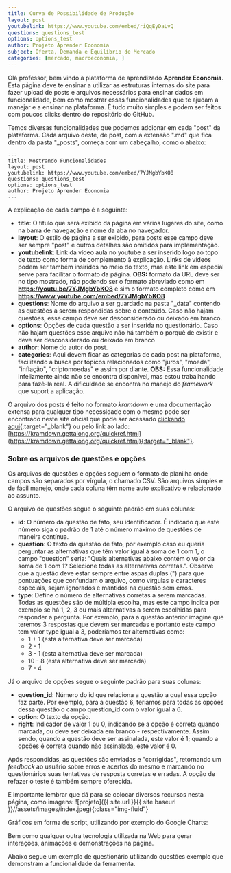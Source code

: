 ```yaml
---
title: Curva de Possibilidade de Produção
layout: post
youtubelink: https://www.youtube.com/embed/riQqEyDaLvQ
questions: questions_test
options: options_test
author: Projeto Aprender Economia
subject: Oferta, Demanda e Equilíbrio de Mercado
categories: [mercado, macroeconomia, ]
---
```


Olá professor, bem vindo à plataforma de aprendizado **Aprender Economia**. Esta página deve te ensinar a utilizar as estruturas internas do site para fazer upload de posts e arquivos necessários para ensinar dados em funcionalidade, bem como mostrar essas funcionalidades que te ajudam a manejar e a ensinar na plataforma. É tudo muito simples e podem ser feitos com poucos clicks dentro do repositório do GitHub.

Temos diversas funcionalidades que podemos adcionar em cada "post" da plataforma. Cada arquivo deste, de post, com a extensão ".md" que fica dentro da pasta "_posts", começa com um cabeçalho, como o abaixo:

    ---
    title: Mostrando Funcionalidades
    layout: post
    youtubelink: https://www.youtube.com/embed/7YJMgbYbKO8
    questions: questions_test
    options: options_test
    author: Projeto Aprender Economia
    ---

A explicação de cada campo é a seguinte:

+ **title**: O título que será exibido da página em vários lugares do site, como na barra de navegação e nome da aba no navegador.
+ **layout**: O estilo de página a ser exibido, para posts esse campo deve ser sempre "post" e outros detalhes são omitidos para implementação.
+ **youtubelink**: Link da vídeo aula no youtube a ser inserido logo ao topo de texto como forma de complemento à explicação. Links de vídeos podem ser também insiridos no meio do texto, mas este link em especial serve para facilitar o formato da página. **OBS:** formato da URL deve ser no tipo mostrado, não podendo ser o formato abreviado como em **https://youtu.be/7YJMgbYbKO8** e sim o formato completo como em **https://www.youtube.com/embed/7YJMgbYbKO8**
+ **questions**: Nome do arquivo a ser guardado na pasta "_data" contendo as questões a serem respondidas sobre o conteúdo. Caso não hajam questões, esse campo deve ser desconsiderado ou deixado em branco.
+ **options**: Opções de cada questão a ser inserida no questionário. Caso não hajam questões esse arquivo não há também o porquê de existir e deve ser desconsiderado ou deixado em branco
+ **author**: Nome do autor do post.
+ **categories**: Aqui devem ficar as categorias de cada post na plataforma, facilitando a busca por tópicos relacionados como "juros", "moeda", "inflação", "criptomoedas" e assim por diante. **OBS:** Essa funcionalidade infelizmente ainda não se encontra disponível, mas estou trabalhando para fazê-la real. A dificuldade se encontra no manejo do *framework* que suport a aplicação.

O arquivo dos posts é feito no formato *kramdown* e uma documentação extensa para qualquer tipo necessidade com o mesmo pode ser encontrado neste site oficial que pode ser acessado [clickando aqui](https://kramdown.gettalong.org/quickref.html){:target="_blank"} ou pelo link ao lado: [https://kramdown.gettalong.org/quickref.html](https://kramdown.gettalong.org/quickref.html){:target="_blank"}.

### Sobre os arquivos de questões e opções

Os arquivos de questões e opções seguem o formato de planilha onde campos são separados por vírgula, o chamado CSV. São arquivos simples e de fácil manejo, onde cada coluna têm nome auto explicativo e relacionado ao assunto.

O arquivo de questões segue o seguinte padrão em suas colunas:

+ **id**: O número da questão de fato, seu identificador. É indicado que este número siga o padrão de 1 até o número máximo de questões de maneira contínua.
+ **question**: O texto da questão de fato, por exemplo caso eu queria perguntar as alternativas que têm valor igual à soma de 1 com 1, o campo "question" seria: "Quais alternativas abaixo contém o valor da soma de 1 com 1? Selecione todas as alternativas corretas.". Observe que a questão deve estar sempre entre aspas duplas (") para que pontuações que confundam o arquivo, como vírgulas e caracteres especiais, sejam ignorados e mantidos na questão sem erros.
+ **type**: Define o número de alternativas corretas a serem marcadas. Todas as questões são de múltipla escolha, mas este campo indica por exemplo se há 1, 2, 3 ou mais alternativas a serem escolhidas para responder a pergunta. Por exemplo, para a questão anterior imagine que teremos 3 respostas que devem ser marcadas e portanto este campo tem valor type igual a 3, poderíamos ter alternativas como:
    + 1 + 1 (esta alternativa deve ser marcada)
    + 2 - 1
    + 3 - 1 (esta alternativa deve ser marcada)
    + 10 - 8 (esta alternativa deve ser marcada)
    + 7 - 4

Já o arquivo de opções segue o seguinte padrão para suas colunas:

+ **question_id**: Número do id que relaciona a questão a qual essa opção faz parte. Por exemplo, para a questão 6, teríamos para todas as opções dessa questão o campo question_id com o valor igual a 6.
+ **option**: O texto da opção.
+ **right**: Indicador de valor 1 ou 0, indicando se a opção é correta quando marcada, ou deve ser deixada em branco - respectivamente. Assim sendo, quando a questão deve ser assinalada, este valor é 1; quando a opções é correta quando não assinalada, este valor é 0.

Após respondidas, as questões são enviadas e "corrigidas", retornando um *feedback* ao usuário sobre erros e acertos do mesmo e marcando no questionários suas tentativas de resposta corretas e erradas. A opção de refazer o teste é também sempre oferecida.

É importante lembrar que dá para se colocar diversos recursos nesta página, como imagens:
![projeto]({{ site.url }}{{ site.baseurl }}//assets/images/index.jpeg){:class="img-fluid"}


Gráficos em forma de script, utilizando por exemplo do Google Charts:

<script type="text/javascript">
      google.charts.load('current', {'packages':['line']});
      google.charts.setOnLoadCallback(drawChart);

    function drawChart() {

      var data = new google.visualization.DataTable();
      data.addColumn('number', 'Day');
      data.addColumn('number', 'Guardians of the Galaxy');
      data.addColumn('number', 'The Avengers');
      data.addColumn('number', 'Transformers: Age of Extinction');

      data.addRows([
        [1,  37.8, 80.8, 41.8],
        [2,  30.9, 69.5, 32.4],
        [3,  25.4,   57, 25.7],
        [4,  11.7, 18.8, 10.5],
        [5,  11.9, 17.6, 10.4],
        [6,   8.8, 13.6,  7.7],
        [7,   7.6, 12.3,  9.6],
        [8,  12.3, 29.2, 10.6],
        [9,  16.9, 42.9, 14.8],
        [10, 12.8, 30.9, 11.6],
        [11,  5.3,  7.9,  4.7],
        [12,  6.6,  8.4,  5.2],
        [13,  4.8,  6.3,  3.6],
        [14,  4.2,  6.2,  3.4]
      ]);

      var options = {
        chart: {
          title: 'Box Office Earnings in First Two Weeks of Opening',
          subtitle: 'in millions of dollars (USD) \n Exemplo Utilizado no Site do projeto Aprender Economia'
        },
        // width: 900,
        // height: 500,
        axes: {
          x: {
            0: {side: 'top'}
          }
        }
      };

      var chart = new google.charts.Line(document.getElementById('line_top_x'));

      chart.draw(data, google.charts.Line.convertOptions(options));
    }
</script>
<div class="chart" id="line_top_x"></div>
<script>$(window).resize(() => drawChart());</script>
Bem como qualquer outra tecnologia utilizada na Web para gerar interações, animações e demonstrações na página.

Abaixo segue um exemplo de questionário utilizando questões exemplo que demonstram a funcionalidade da ferramenta.